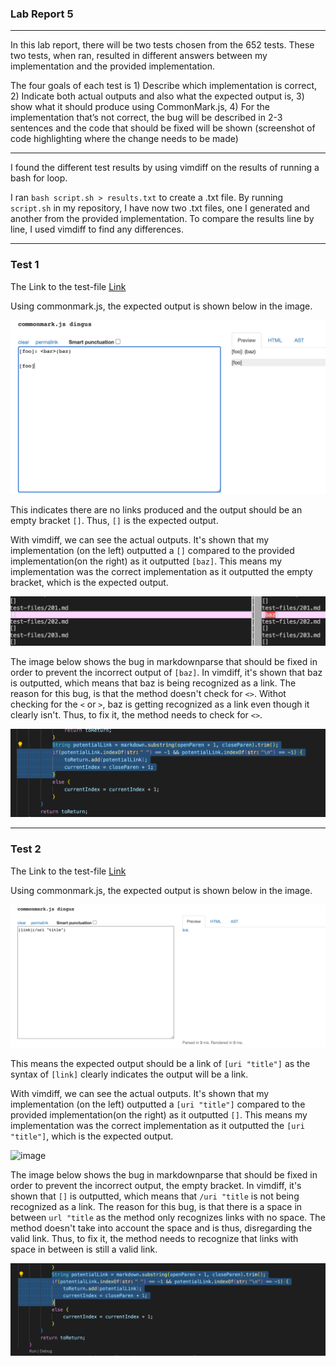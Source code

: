 ### Lab Report 5 ###

------------------------------
In this lab report, there will be two tests chosen 
from the 652 tests. These two tests, when ran, resulted in different answers between my implementation and the provided implementation.

 The four goals of each test is 1) Describe which implementation is correct, 2) Indicate both actual outputs and also what the expected output is, 3) show what it should produce using CommonMark.js, 4) For the implementation that’s not correct, the bug will be described in 2-3 sentences and the code that should be fixed will be shown (screenshot of code highlighting where the change needs to be made)

---------------------------

I found the different test results by using vimdiff on the results of running a bash for loop. 

I ran `bash script.sh > results.txt` to create a .txt file. By running `script.sh` in my repository, I have now two .txt files, one I generated and another from the provided implementation. To compare the results line by line, I used vimdiff to find any differences. 

----------------

### Test 1 ###

The Link to the test-file
[Link](https://github.com/nidhidhamnani/markdown-parser/blob/main/test-files/201.md?plain=1)


Using commonmark.js, the expected output is shown below in the image. 

![image](lab5pic1.png)

This indicates there are no links produced and the output should be an empty bracket `[]`. Thus, `[]` is the expected output. 

With vimdiff, we can see the actual outputs. 
It's shown that my implementation (on the left) outputted a `[]` compared to the provided implementation(on the right) as it outputted `[baz]`. This means my implementation was the correct implementation as it outputted the empty bracket, which is the expected output. 

![image](lab5pic2.png)


The image below shows the bug in markdownparse that should be fixed in order to prevent the incorrect output of `[baz]`. In vimdiff, it's shown that baz is outputted, which means that baz is being recognized as a link. The reason for this bug, is that the method doesn't check for `<>`. Withot checking for the `<` or `>`, baz is getting recognized as a link even though it clearly isn't. Thus, to fix it, the method needs to check for `<>`. 

![image](lab5pic3.png)

-------------------

### Test 2 ###

The Link to the test-file
[Link](https://github.com/nidhidhamnani/markdown-parser/blob/main/test-files/481.md?plain=1)

Using commonmark.js, the expected output is shown below in the image. 

![image](lab5pic4.png)

This means the expected output should be a link of `[uri "title"]` as the syntax of `[link]` clearly indicates the output will be a link. 

With vimdiff, we can see the actual outputs. 
It's shown that my implementation (on the left) outputted a `[uri "title"]` compared to the provided implementation(on the right) as it outputted `[]`. This means my implementation was the correct implementation as it outputted the `[uri "title"]`, which is the expected output. 

![image]()

The image below shows the bug in markdownparse that should be fixed in order to prevent the incorrect output, the empty bracket. In vimdiff, it's shown that `[]` is outputted, which means that `/uri "title` is not being recognized as a link. The reason for this bug, is that there is a space in between `url "title` as the method only recognizes links with no space. The method doesn't take into account the space and is thus, disregarding the valid link. Thus, to fix it, the method needs to recognize that links with space in between is still a valid link. 

![image](lab5pic5.png)
